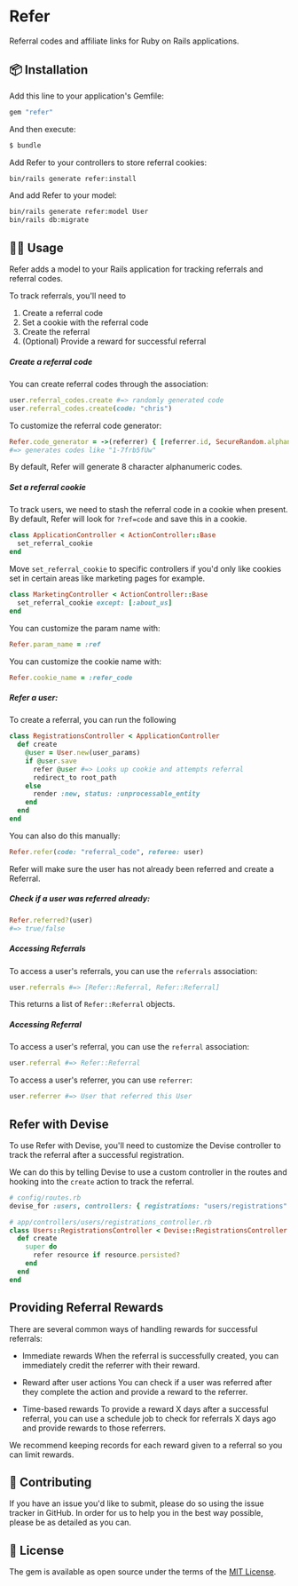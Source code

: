 # Refer

Referral codes and affiliate links for Ruby on Rails applications.

## 📦 Installation
Add this line to your application's Gemfile:

```ruby
gem "refer"
```

And then execute:
```bash
$ bundle
```

Add Refer to your controllers to store referral cookies:
```bash
bin/rails generate refer:install
```

And add Refer to your model:
```bash
bin/rails generate refer:model User
bin/rails db:migrate
```

## 🧑‍💻 Usage

Refer adds a model to your Rails application for tracking referrals and referral codes.

To track referrals, you'll need to

1. Create a referral code
2. Set a cookie with the referral code
3. Create the referral
4. (Optional) Provide a reward for successful referral

##### Create a referral code

You can create referral codes through the association:

```ruby
user.referral_codes.create #=> randomly generated code
user.referral_codes.create(code: "chris")
```

To customize the referral code generator:

```ruby
Refer.code_generator = ->(referrer) { [referrer.id, SecureRandom.alphanumeric(8)].join("-") }
#=> generates codes like "1-7frb5fUw"
```

By default, Refer will generate 8 character alphanumeric codes.

##### Set a referral cookie

To track users, we need to stash the referral code in a cookie when present. By default, Refer will look for `?ref=code` and save this in a cookie.

```ruby
class ApplicationController < ActionController::Base
  set_referral_cookie
end
```

Move `set_referral_cookie` to specific controllers if you'd only like cookies set in certain areas like marketing pages for example.

```ruby
class MarketingController < ActionController::Base
  set_referral_cookie except: [:about_us]
end
```

You can customize the param name with:

```ruby
Refer.param_name = :ref
```

You can customize the cookie name with:

```ruby
Refer.cookie_name = :refer_code
```

##### Refer a user:

To create a referral, you can run the following

```ruby
class RegistrationsController < ApplicationController
  def create
    @user = User.new(user_params)
    if @user.save
      refer @user #=> Looks up cookie and attempts referral
      redirect_to root_path
    else
      render :new, status: :unprocessable_entity
    end
  end
end
```

You can also do this manually:

```ruby
Refer.refer(code: "referral_code", referee: user)
```

Refer will make sure the user has not already been referred and create a Referral.

##### Check if a user was referred already:

```ruby
Refer.referred?(user)
#=> true/false
```

##### Accessing Referrals

To access a user's referrals, you can use the `referrals` association:

```ruby
user.referrals #=> [Refer::Referral, Refer::Referral]
```

This returns a list of `Refer::Referral` objects.

##### Accessing Referral

To access a user's referral, you can use the `referral` association:

```ruby
user.referral #=> Refer::Referral
```

To access a user's referrer, you can use `referrer`:
```ruby
user.referrer #=> User that referred this User
```
## Refer with Devise

To use Refer with Devise, you'll need to customize the Devise controller to track the referral after a successful registration.

We can do this by telling Devise to use a custom controller in the routes and hooking into the `create` action to track the referral.

```ruby
# config/routes.rb
devise_for :users, controllers: { registrations: "users/registrations" }
```

```ruby
# app/controllers/users/registrations_controller.rb
class Users::RegistrationsController < Devise::RegistrationsController
  def create
    super do
      refer resource if resource.persisted?
    end
  end
end
```

## Providing Referral Rewards

There are several common ways of handling rewards for successful referrals:

* Immediate rewards
When the referral is successfully created, you can immediately credit the referrer with their reward.

* Reward after user actions
You can check if a user was referred after they complete the action and provide a reward to the referrer.

* Time-based rewards
To provide a reward X days after a successful referral, you can use a schedule job to check for referrals X days ago and provide rewards to those referrers.

We recommend keeping records for each reward given to a referral so you can limit rewards.

## 🙏 Contributing
If you have an issue you'd like to submit, please do so using the issue tracker in GitHub. In order for us to help you in the best way possible, please be as detailed as you can.

## 📝 License
The gem is available as open source under the terms of the [MIT License](https://opensource.org/licenses/MIT).
